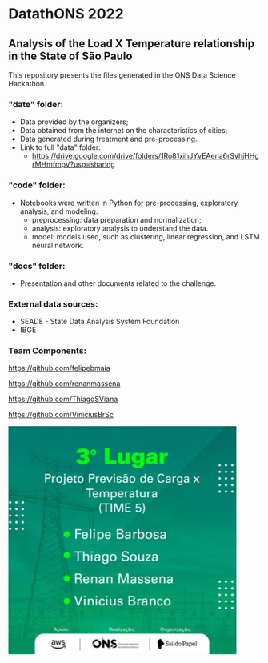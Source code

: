 # DatathONS 2022

## Analysis of the Load X Temperature relationship in the State of São Paulo

This repository presents the files generated in the ONS Data Science Hackathon.

### "date" folder:
* Data provided by the organizers;
* Data obtained from the internet on the characteristics of cities;
* Data generated during treatment and pre-processing.
* Link to full "data" folder:
    * https://drive.google.com/drive/folders/1Ro81xihJYvEAena6rSvhjHHgrMHmfmpV?usp=sharing

### "code" folder:
* Notebooks were written in Python for pre-processing, exploratory analysis, and modeling.
    * preprocessing: data preparation and normalization;
    * analysis: exploratory analysis to understand the data.
    * model: models used, such as clustering, linear regression, and LSTM neural network.

### "docs" folder:
* Presentation and other documents related to the challenge.

### External data sources:
* SEADE - State Data Analysis System Foundation
* IBGE

### Team Components:

https://github.com/felipebmaia

https://github.com/renanmassena

https://github.com/ThiagoSViana

https://github.com/ViniciusBrSc


![publication_of_results](https://github.com/renanmassena/DatathONS_2022/blob/main/docs/publication_of_results.jpeg)
